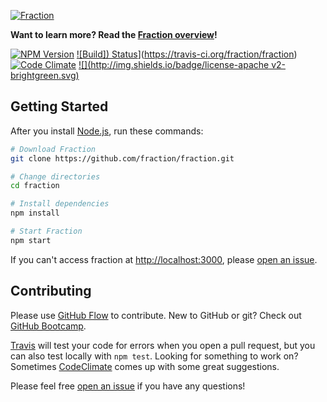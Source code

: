 [![Fraction](http://i.imgur.com/sCu2Klt.png)](http://fraction.io)

**Want to learn more? Read the [Fraction overview](http://fraction.io/)!**

[![NPM Version](http://img.shields.io/npm/v/fraction.io.svg)](https://www.npmjs.org/package/fraction.io) [![Build]) Status](http://img.shields.io/travis/fraction/fraction.svg)](https://travis-ci.org/fraction/fraction) [![Code Climate](http://img.shields.io/codeclimate/github/fraction/fraction.svg)](https://codeclimate.com/github/fraction/fraction) [![](http://img.shields.io/badge/license-apache v2-brightgreen.svg)](http://www.apache.org/licenses/LICENSE-2.0.html)

## Getting Started

After you install [Node.js](http://nodejs.org/download/), run these commands:

```sh
# Download Fraction
git clone https://github.com/fraction/fraction.git

# Change directories
cd fraction

# Install dependencies
npm install

# Start Fraction
npm start
```

If you can't access fraction at [http://localhost:3000](http://localhost:3000), please [open an issue](https://github.com/fraction/fraction/issues?state=open).


## Contributing

Please use [GitHub Flow](https://guides.github.com/introduction/flow/index.html) to contribute. New to GitHub or git? Check out [GitHub Bootcamp](https://help.github.com/articles/fork-a-repo).

[Travis](https://travis-ci.org/fraction/fraction) will test your code for errors when you open a pull request, but you can also test locally with `npm test`. Looking for something to work on? Sometimes [CodeClimate](https://codeclimate.com/github/fraction/fraction/issues) comes up with some great suggestions.

Please feel free [open an issue](https://github.com/fraction/fraction/issues/new) if you have any questions!
